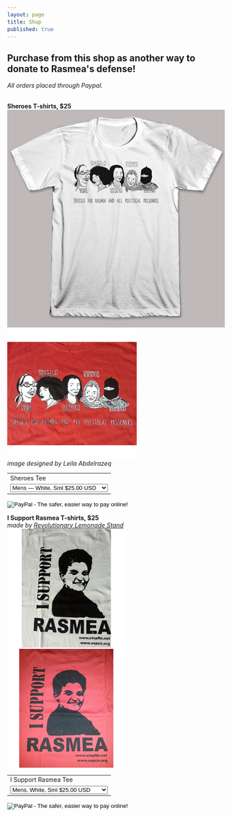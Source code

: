 ```yaml
---
layout: page
title: Shop
published: true
---
```


## Purchase from this shop as another way to donate to Rasmea's defense! 
_All orders placed through Paypal._

<br>**Sheroes T-shirts, $25**
<img src="/assets/img/Sheroes_White.jpg" alt="Sheroes" style="width: 550px;"/>
<img src="/assets/img/Sheroes_Red.jpg" alt="Sheroes" style="width: 300px;"/>
_<br> image designed by Leila Abdelrazeq_

<form target="paypal" action="https://www.paypal.com/cgi-bin/webscr" method="post">
<input type="hidden" name="cmd" value="_s-xclick">
<input type="hidden" name="hosted_button_id" value="7M4MVYPVL35KQ">
<table>
<tr><td><input type="hidden" name="on0" value="Sheroes Tee">Sheroes Tee</td></tr><tr><td><select name="os0">
	<option value="Mens, White, Sml">Mens — White, Sml $25.00 USD</option>
	<option value="Mens, White, Med">Mens — White, Med $25.00 USD</option>
	<option value="Mens, White, Lrg">Mens — White, Lrg $25.00 USD</option>
	<option value="Mens, White, XL">Mens — White, XL $25.00 USD</option>
	<option value="Mens, White, XXL">Mens — White, XXL $25.00 USD</option>
    <option value="Womens, White, Sml">Womens, White, Sml $25.00 USD</option>
	<option value="Womens, White, Med">Womens, White, Med $25.00 USD</option>
	<option value="Womens, White, Lrg">Womens, White, Lrg $25.00 USD</option>
	<option value="Womens, White, XL">Womens, White, XL $25.00 USD</option>
	<option value="Womens, White, XXL">Womens, White, XXL $25.00 USD</option>
	<option value="Mens, Red, Sml">Mens, Red, Sml $25.00 USD</option>
	<option value="Mens, Red, Med">Mens, Red, Med $25.00 USD</option>
	<option value="Mens, Red, Lrg">Mens, Red, Lrg $25.00 USD</option>
	<option value="Mens, Red, XL">Mens, Red, XL $25.00 USD</option>
	<option value="Mens, Red, XXL">Mens, Red, XXL $25.00 USD</option>
    <option value="Womens, Red, Sml">Womens, Red, Sml $25.00 USD</option>
	<option value="Womens, Red, Med">Womens, Red, Med $25.00 USD</option>
	<option value="Womens, Red, Lrg">Womens, Red, Lrg $25.00 USD</option>
	<option value="Womens, Red, XL">Womens, Red, XL $25.00 USD</option>
	<option value="Womens, Red, XXL">Womens, Red, XXL $25.00 USD</option>
</select> </td></tr>
</table>
<input type="hidden" name="currency_code" value="USD">
<input type="image" src="https://www.paypalobjects.com/en_US/i/btn/btn_cart_SM.gif" border="0" name="submit" alt="PayPal - The safer, easier way to pay online!">
<img alt="" border="0" src="https://www.paypalobjects.com/en_US/i/scr/pixel.gif" width="1" height="1">
</form>


**I Support Rasmea T-shirts, $25**
_<br> made by [Revolutionary Lemonade Stand](http://www.revolutionarylemonadestand.com/)_
<img src="/assets/img/I_Support_Rasmea_white.jpg" alt="I Support Rasmea" style="width: 275px;"/> <img src="/assets/img/I_Support_Rasmea_red.jpg" alt="I Support Rasmea" style="width: 275px;"/>

<form target="paypal" action="https://www.paypal.com/cgi-bin/webscr" method="post">
<input type="hidden" name="cmd" value="_s-xclick">
<input type="hidden" name="hosted_button_id" value="6L6M7ZT38QHQE">
<table>
<tr><td><input type="hidden" name="on0" value="I Support Rasmea Tee">I Support Rasmea Tee</td></tr><tr><td><select name="os0">
		<option value="Mens, White, Sml">Mens, White, Sml $25.00 USD</option>
	<option value="Mens, White, Med">Mens, White, Med $25.00 USD</option>
	<option value="Mens, White, Lrg">Mens, White, Lrg $25.00 USD</option>
	<option value="Mens, White, XL">Mens, White, XL $25.00 USD</option>
	<option value="Mens, White, XXL">Mens, White, XXL $25.00 USD</option>
    <option value="Womens, White, Sml">Womens, White, Sml $25.00 USD</option>
	<option value="Womens, White, Med">Womens, White, Med $25.00 USD</option>
	<option value="Womens, White, Lrg">Womens, White, Lrg $25.00 USD</option>
	<option value="Womens, White, XL">Womens, White, XL $25.00 USD</option>
	<option value="Womens, White, XXL">Womens, White, XXL $25.00 USD</option>
	<option value="Mens, Red, Sml">Mens, Red, Sml $25.00 USD</option>
	<option value="Mens, Red, Med">Mens, Red, Med $25.00 USD</option>
	<option value="Mens, Red, Lrg">Mens, Red, Lrg $25.00 USD</option>
	<option value="Mens, Red, XL">Mens, Red, XL $25.00 USD</option>
	<option value="Mens, Red, XXL">Mens, Red, XXL $25.00 USD</option>
    <option value="Womens, Red, Sml">Womens, Red, Sml $25.00 USD</option>
	<option value="Womens, Red, Med">Womens, Red, Med $25.00 USD</option>
	<option value="Womens, Red, Lrg">Womens, Red, Lrg $25.00 USD</option>
	<option value="Womens, Red, XL">Womens, Red, XL $25.00 USD</option>
	<option value="Womens, Red, XXL">Womens, Red, XXL $25.00 USD</option>
</select> </td></tr>
</table>
<input type="hidden" name="currency_code" value="USD">
<input type="image" src="https://www.paypalobjects.com/en_US/i/btn/btn_cart_SM.gif" border="0" name="submit" alt="PayPal - The safer, easier way to pay online!">
<img alt="" border="0" src="https://www.paypalobjects.com/en_US/i/scr/pixel.gif" width="1" height="1">
</form>